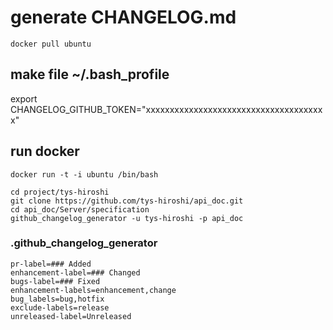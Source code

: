# generate CHANGELOG.md

```
docker pull ubuntu
```

## make file ~/.bash_profile

export CHANGELOG_GITHUB_TOKEN="xxxxxxxxxxxxxxxxxxxxxxxxxxxxxxxxxxxxxx"


## run docker

```
docker run -t -i ubuntu /bin/bash
```

```
cd project/tys-hiroshi
git clone https://github.com/tys-hiroshi/api_doc.git
cd api_doc/Server/specification
github_changelog_generator -u tys-hiroshi -p api_doc
```

### .github_changelog_generator

```
pr-label=### Added
enhancement-label=### Changed
bugs-label=### Fixed
enhancement-labels=enhancement,change
bug_labels=bug,hotfix
exclude-labels=release
unreleased-label=Unreleased
```
